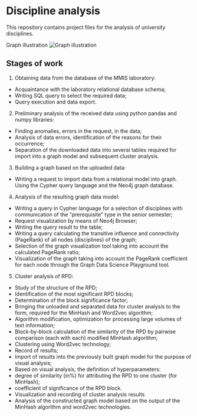 # Discipline analysis

This repository contains project files for the analysis of university disciplines.

Graph illustration
![Graph illustration](graph/graph.png)

## Stages of work

1. Obtaining data from the database of the MMIS laboratory:
- Acquaintance with the laboratory relational database schema;
- Writing
SQL query to select the required data;
- Query execution and data export.
2. Preliminary analysis of the received data using python
pandas and numpy libraries:
- Finding anomalies, errors in the request, in the data;
- Analysis of data errors, identification of the reasons for their occurrence;
- Separation of the downloaded data into several tables required
for import into a graph model and subsequent cluster analysis.
3. Building a graph based on the uploaded data:
- Writing a request to import data from a relational model into
graph. Using the Cypher query language and the Neo4j graph database.
4. Analysis of the resulting graph data model:
- Writing a query in Cypher language for a selection of disciplines with
communication of the "prerequisite" type in the senior semester;
- Request visualization by means of Neo4j Browser;
- Writing the query result to the table;
- Writing a query calculating the transitive influence and
connectivity (PageRank) of all nodes (disciplines) of the graph;
- Selection of the graph visualization tool taking into account the calculated
PageRank ratio;
- Visualization of the graph taking into account the PageRank coefficient for each
node through the Graph Data Science Playground tool.
5. Cluster analysis of RPD:
- Study of the structure of the RPD;
- Identification of the most significant RPD blocks;
- Determination of the block significance factor;
- Bringing the unloaded and separated data for cluster analysis to the form,
required for the MinHash and Word2vec algorithm;
- Algorithm modification, optimization for processing large volumes of text
information;
- Block-by-block calculation of the similarity of the RPD by pairwise comparison (each with each)
modified MinHash algorithm;
- Clustering using Word2vec technology;
- Record of results;
- Import of results into the previously built graph model for the purpose of visual analysis;
- Based on visual analysis, the definition of hyperparameters:
- degree of similarity (in%) for attributing the RPD to one cluster (for MinHash);
- coefficient of significance of the RPD block.
- Visualization and recording of cluster analysis results
- Analysis of the constructed graph model based on the output of the MinHash algorithm and
word2vec technologies.
